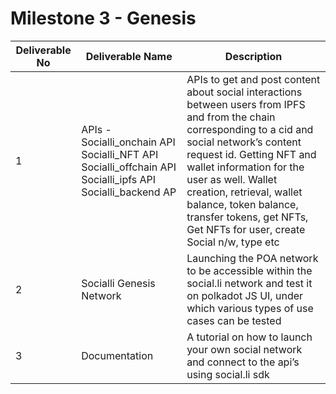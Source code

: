 # Milestone 3 - Genesis



| Deliverable No | Deliverable Name                                                                                              | Description                                                                                                                                                                                                                                                                                                                                                     |
| -------------- | ------------------------------------------------------------------------------------------------------------- | --------------------------------------------------------------------------------------------------------------------------------------------------------------------------------------------------------------------------------------------------------------------------------------------------------------------------------------------------------------- |
| 1              | APIs - Socialli\_onchain API Socialli\_NFT API Socialli\_offchain API Socialli\_ipfs API Socialli\_backend AP | APIs to get and post content about social interactions between users from IPFS and from the chain corresponding to a cid and social network’s content request id. Getting NFT and wallet information for the user as well. Wallet creation, retrieval, wallet balance, token balance, transfer tokens, get NFTs, Get NFTs for user, create Social n/w, type etc |
| 2              | Socialli Genesis Network                                                                                      | Launching the POA network to  be accessible within the social.li network and test it on polkadot JS UI, under which various types of use cases can be tested                                                                                                                                                                                                    |
| 3              | Documentation                                                                                                 | A tutorial on how to launch your own social network and connect to the api’s using social.li sdk                                                                                                                                                                                                                                                                |

